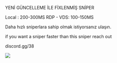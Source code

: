 YENİ GÜNCELLEME İLE FİXLENMİŞ SNİPER

Local : 200-300MS
RDP - VDS: 100-150MS

Daha hızlı sniperlara sahip olmak istiyorsanız ulaşın.


if you want a sniper faster than this sniper reach out


discord.gg/38

![](https://komarev.com/ghpvc/?username=t64t&repo=mfa-fix-sniper&color=green)
